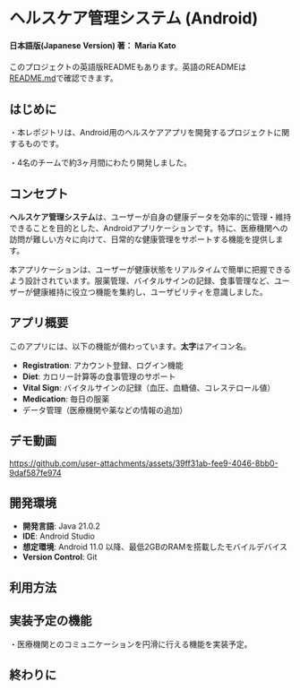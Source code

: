 # ヘルスケア管理システム (Android)
#### 日本語版(Japanese Version)  著： Maria Kato
このプロジェクトの英語版READMEもあります。英語のREADMEは[README.md](README.md)で確認できます。
## はじめに
・本レポジトリは、Android用のヘルスケアアプリを開発するプロジェクトに関するものです。　　

・4名のチームで約3ヶ月間にわたり開発しました。

## コンセプト
**ヘルスケア管理システム**は、ユーザーが自身の健康データを効率的に管理・維持できることを目的とした、Androidアプリケーションです。特に、医療機関への訪問が難しい方々に向けて、日常的な健康管理をサポートする機能を提供します。

本アプリケーションは、ユーザーが健康状態をリアルタイムで簡単に把握できるよう設計されています。服薬管理、バイタルサインの記録、食事管理など、ユーザーが健康維持に役立つ機能を集約し、ユーザビリティを意識しました。


## アプリ概要
このアプリには、以下の機能が備わっています。**太字**はアイコン名。

- **Registration**: アカウント登録、ログイン機能
- **Diet**: カロリー計算等の食事管理のサポート
- **Vital Sign**: バイタルサインの記録（血圧、血糖値、コレステロール値）
- **Medication**: 毎日の服薬
- データ管理（医療機関や薬などの情報の追加）
## デモ動画
https://github.com/user-attachments/assets/39ff31ab-fee9-4046-8bb0-9daf587fe974
## 開発環境
- **開発言語**: Java 21.0.2
- **IDE**: Android Studio
- **想定環境**: Android 11.0 以降、最低2GBのRAMを搭載したモバイルデバイス
- **Version Control**: Git
## 利用方法
## 実装予定の機能
・医療機関とのコミュニケーションを円滑に行える機能を実装予定。
## 終わりに

